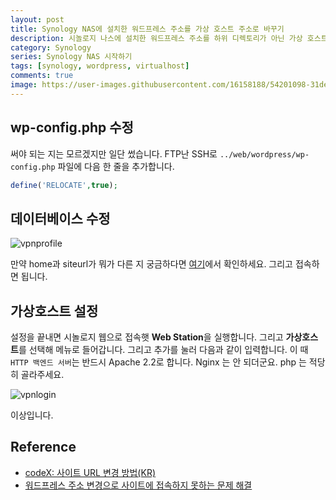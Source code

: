 ```yaml
---
layout: post
title: Synology NAS에 설치한 워드프레스 주소를 가상 호스트 주소로 바꾸기
description: 시놀로지 나스에 설치한 워드프레스 주소를 하위 디렉토리가 아닌 가상 호스트 주소로 바꿔본다.
category: Synology
series: Synology NAS 시작하기
tags: [synology, wordpress, virtualhost]
comments: true
image: https://user-images.githubusercontent.com/16158188/54201098-31def780-4510-11e9-965b-67b8f5dead86.jpg
---
```


## wp-config.php 수정

써야 되는 지는 모르겠지만 일단 썼습니다.
FTP난 SSH로 `../web/wordpress/wp-config.php` 파일에 다음 한 줄을 추가합니다.

``` php
define('RELOCATE',true);
```

## 데이터베이스 수정

![vpnprofile](/postres/181223/press.scrawl.org0.jpg)

만약 home과 siteurl가 뭐가 다른 지 궁금하다면 [여기](https://www.thewordcracker.com/basic/how-to-solve-problems-after-changing-the-site-url-in-wordpress/)에서 확인하세요.
그리고 접속하면 됩니다.

## 가상호스트 설정

설정을 끝내면 시놀로지 웹으로 접속햇 **Web Station**을 실행합니다. 그리고 **가상호스트**를 선택해 메뉴로 들어갑니다. 그리고 추가를 눌러 다음과 같이 입력합니다.
이 때 `HTTP 백엔드 서버`는 반드시 Apache 2.2로 합니다. Nginx 는 안 되더군요. php 는 적당히 골라주세요.

![vpnlogin](/postres/190312/press.scrawl.org1.jpg)

이상입니다.

## Reference

- [codeX: 사이트 URL 변경 방법(KR)](https://codex.wordpress.org/ko:%EC%82%AC%EC%9D%B4%ED%8A%B8_URL_%EB%B3%80%EA%B2%BD_%EB%B0%A9%EB%B2%95)
- [워드프레스 주소 변경으로 사이트에 접속하지 못하는 문제 해결](https://www.thewordcracker.com/basic/how-to-solve-problems-after-changing-the-site-url-in-wordpress/)